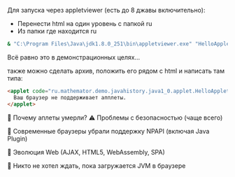 Для запуска через appletviewer (есть до 8 джавы включительно):
- Перенести html на один уровень с папкой ru
- Из папки где находится ru
```bash
& "C:\Program Files\Java\jdk1.8.0_251\bin\appletviewer.exe" "HelloApplet.html"
```
Всё равно это в демонстрационных целях...

также можно сделать архив, положить его рядом с html и написать там типа:
```html
<applet code="ru.mathemator.demo.javahistory.java1_0.applet.HelloApplet" archive="helloapplet.jar" width="300" height="100">
  Ваш браузер не поддерживает апплеты.
</applet>
```

🤔 Почему аплеты умерли?
⚠️ Проблемы с безопасностью (чаще всего)

🚫 Современные браузеры убрали поддержку NPAPI (включая Java Plugin)

📱 Эволюция Web (AJAX, HTML5, WebAssembly, SPA)

🧊 Никто не хотел ждать, пока загружается JVM в браузере